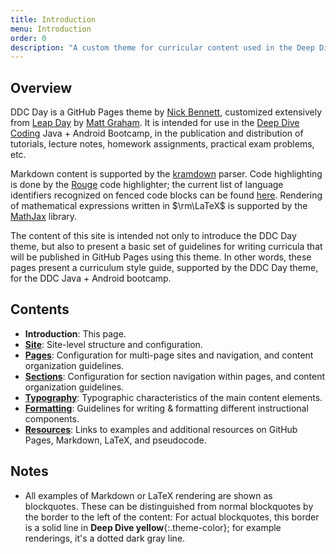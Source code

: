 ```yaml
---
title: Introduction
menu: Introduction
order: 0
description: "A custom theme for curricular content used in the Deep Dive Coding Java+Android Bootcamp"
---
```


## Overview

DDC Day is a GitHub Pages theme by [Nick Bennett](mailto:nick@nickbenn.com), customized extensively from [Leap Day](https://pages-themes.github.io/leap-day/) by [Matt Graham](https://twitter.com/mattgraham). It is intended for use in the [Deep Dive Coding](https://deepdivecoding.com) Java + Android Bootcamp, in the publication and distribution of tutorials, lecture notes, homework assignments, practical exam problems, etc.

Markdown content is supported by the [kramdown](https://kramdown.gettalong.org/parser/kramdown.html) parser. Code highlighting is done by the [Rouge](http://rouge.jneen.net/) code highlighter; the current list of language identifiers recognized on fenced code blocks can be found [here](https://github.com/rouge-ruby/rouge/wiki/List-of-supported-languages-and-lexers). Rendering of mathematical expressions written in $\rm\LaTeX$ is supported by the [MathJax](https://www.mathjax.org/) library.

The content of this site is intended not only to introduce the DDC Day theme, but also to present a basic set of guidelines for writing curricula that will be published in GitHub Pages using this theme. In other words, these pages present a curriculum style guide, supported by the DDC Day theme, for the DDC Java + Android bootcamp.

## Contents

* **Introduction**: This page.
* [**Site**](site.md): Site-level structure and configuration.
* [**Pages**](pages.md): Configuration for multi-page sites and navigation, and content organization guidelines.
* [**Sections**](sections.md): Configuration for section navigation within pages, and content organization guidelines.
* [**Typography**](typography.md): Typographic characteristics of the main content elements.
* [**Formatting**](formatting.md): Guidelines for writing &amp; formatting different instructional components.
* [**Resources**](resources.md): Links to examples and additional resources on GitHub Pages, Markdown, LaTeX, and pseudocode. 

## Notes

* All examples of Markdown or LaTeX rendering are shown as blockquotes. These can be distinguished from normal blockquotes by the border to the left of the content: For actual blockquotes, this border is a solid line in **Deep Dive yellow**{:.theme-color}; for example renderings, it's a dotted dark gray line.